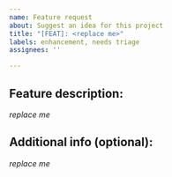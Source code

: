 ```yaml
---
name: Feature request
about: Suggest an idea for this project
title: "[FEAT]: <replace me>"
labels: enhancement, needs triage
assignees: ''

---
```


## Feature description:
*replace me*

## Additional info (optional):
*replace me*

